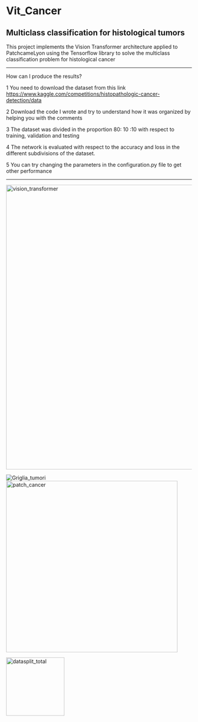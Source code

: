 # Vit_Cancer
Multiclass classification for histological tumors
-----------------------------------------------------------------------------------------------

This project implements the Vision Transformer architecture applied to PatchcameLyon using the Tensorflow library to solve the multiclass classification problem for histological cancer

------------------------------------------------------------------------------------------------

How can I produce the results? 

1 You need to download the dataset from this link https://www.kaggle.com/competitions/histopathologic-cancer-detection/data

2 Download the code I wrote and try to understand how it was organized by helping you with the comments

3 The dataset was divided in the proportion 80: 10 :10 with respect to training, validation and testing

4 The network is evaluated with respect to the accuracy and loss in the different subdivisions of the dataset.

5 You can try changing the parameters in the configuration.py file to get other performance

--------------------------------------------------------------------------------------------------


<img width="772" alt="vision_transformer" src="https://github.com/Reares94/VIT_Cancer/assets/93512390/fcaf5cb5-fc83-4ba3-b765-6dc91a654c3f">

![Griglia_tumori](https://github.com/Reares94/VIT_Cancer/assets/93512390/bb2abef8-408c-40a0-a906-c77555ca300f)
<img width="465" alt="patch_cancer" src="https://github.com/Reares94/VIT_Cancer/assets/93512390/5ed0fe8e-24c7-4dcb-8827-0d6dd34058c6">

<img width="158" alt="datasplit_total" src="https://github.com/Reares94/VIT_Cancer/assets/93512390/0baea117-c390-4ebc-b2f6-a23491da2bf2">

